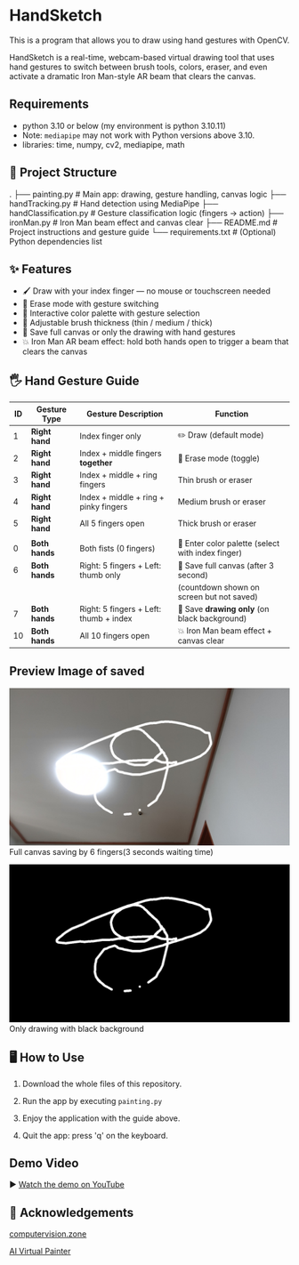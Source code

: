 # HandSketch
This is a program that allows you to draw using hand gestures with OpenCV.

HandSketch is a real-time, webcam-based virtual drawing tool that uses hand gestures to switch between brush tools, colors, eraser, and even activate a dramatic Iron Man-style AR beam that clears the canvas.


## Requirements
- python 3.10 or below (my environment is python 3.10.11)
- Note: `mediapipe` may not work with Python versions above 3.10.
- libraries: time, numpy, cv2, mediapipe, math


## 📁 Project Structure

.
├── painting.py             # Main app: drawing, gesture handling, canvas logic
├── handTracking.py         # Hand detection using MediaPipe
├── handClassification.py   # Gesture classification logic (fingers → action)
├── ironMan.py              # Iron Man beam effect and canvas clear
├── README.md               # Project instructions and gesture guide
└── requirements.txt        # (Optional) Python dependencies list


## ✨ Features
- 🖌️ Draw with your index finger — no mouse or touchscreen needed
- 🧽 Erase mode with gesture switching
- 🎨 Interactive color palette with gesture selection
- 📏 Adjustable brush thickness (thin / medium / thick)
- 💾 Save full canvas or only the drawing with hand gestures
- 💥 Iron Man AR beam effect: hold both hands open to trigger a beam that clears the canvas


## 🖐️ Hand Gesture Guide

| ID  | Gesture Type     | Gesture Description                                            | Function                                  |
|-----|------------------|----------------------------------------------------------------|-------------------------------------------|
| 1   | **Right hand**   | Index finger only                                              | ✏️ Draw (default mode)                    |
| 2   | **Right hand**   | Index + middle fingers **together**                            | 🧽 Erase mode (toggle)                    |
| 3   | **Right hand**   | Index + middle + ring fingers                                  | Thin brush or eraser                     |
| 4   | **Right hand**   | Index + middle + ring + pinky fingers                          | Medium brush or eraser                   |
| 5   | **Right hand**   | All 5 fingers open                                             | Thick brush or eraser                    |
|     |                  |                                                                |                                           |
| 0   | **Both hands**   | Both fists (0 fingers)                                         | 🎨 Enter color palette (select with index finger) |
| 6   | **Both hands**   | Right: 5 fingers + Left: thumb only                            | 💾 Save full canvas (after 3 second)     |
|     |                  |                                                                | (countdown shown on screen but not saved)|
| 7   | **Both hands**   | Right: 5 fingers + Left: thumb + index                         | 💾 Save **drawing only** (on black background) |
| 10  | **Both hands**   | All 10 fingers open                                            | 💥 Iron Man beam effect + canvas clear   |


## Preview Image of saved 
![Save full canvas with 6 fingers](./canvas_full_20250608_150505_3082.png)
Full canvas saving by 6 fingers(3 seconds waiting time)

![Save drawing only with 7 fingers](./drawing_only_20250608_150507_4070.png)
Only drawing with black background

## 🖥️ How to Use

1. Download the whole files of this repository.

2. Run the app by executing `painting.py`

3. Enjoy the application with the guide above.

4. Quit the app: press 'q' on the keyboard.


## Demo Video

▶️ [Watch the demo on YouTube](https://youtu.be/h_TFbRmyO_Y)


## 📄 Acknowledgements

[computervision.zone](https://www.computervision.zone/courses/ai-virtual-painter/)

[AI Virtual Painter](https://www.youtube.com/watch?v=ZiwZaAVbXQo)